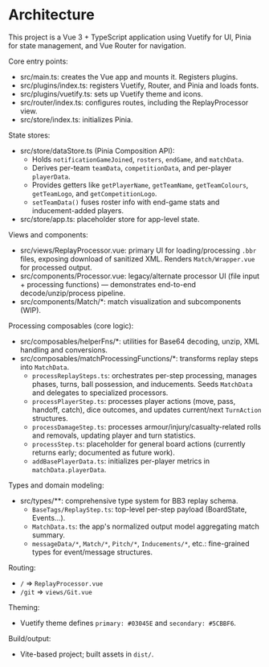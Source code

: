 # Architecture

This project is a Vue 3 + TypeScript application using Vuetify for UI, Pinia for state management, and Vue Router for navigation.

Core entry points:

- src/main.ts: creates the Vue app and mounts it. Registers plugins.
- src/plugins/index.ts: registers Vuetify, Router, and Pinia and loads fonts.
- src/plugins/vuetify.ts: sets up Vuetify theme and icons.
- src/router/index.ts: configures routes, including the ReplayProcessor view.
- src/store/index.ts: initializes Pinia.

State stores:

- src/store/dataStore.ts (Pinia Composition API):
  - Holds `notificationGameJoined`, `rosters`, `endGame`, and `matchData`.
  - Derives per-team `teamData`, `competitionData`, and per-player `playerData`.
  - Provides getters like `getPlayerName`, `getTeamName`, `getTeamColours`, `getTeamLogo`, and `getCompetitionLogo`.
  - `setTeamData()` fuses roster info with end-game stats and inducement-added players.
- src/store/app.ts: placeholder store for app-level state.

Views and components:

- src/views/ReplayProcessor.vue: primary UI for loading/processing `.bbr` files, exposing download of sanitized XML. Renders `Match/Wrapper.vue` for processed output.
- src/components/Processor.vue: legacy/alternate processor UI (file input + processing functions) — demonstrates end-to-end decode/unzip/process pipeline.
- src/components/Match/*: match visualization and subcomponents (WIP).

Processing composables (core logic):

- src/composables/helperFns/*: utilities for Base64 decoding, unzip, XML handling and conversions.
- src/composables/matchProcessingFunctions/*: transforms replay steps into `MatchData`.
  - `processReplaySteps.ts`: orchestrates per-step processing, manages phases, turns, ball possession, and inducements. Seeds `MatchData` and delegates to specialized processors.
  - `processPlayerStep.ts`: processes player actions (move, pass, handoff, catch), dice outcomes, and updates current/next `TurnAction` structures.
  - `processDamageStep.ts`: processes armour/injury/casualty-related rolls and removals, updating player and turn statistics.
  - `processStep.ts`: placeholder for general board actions (currently returns early; documented as future work).
  - `addBasePlayerData.ts`: initializes per-player metrics in `matchData.playerData`.

Types and domain modeling:

- src/types/**: comprehensive type system for BB3 replay schema.
  - `BaseTags/ReplayStep.ts`: top-level per-step payload (BoardState, Events...).
  - `MatchData.ts`: the app's normalized output model aggregating match summary.
  - `messageData/*`, `Match/*`, `Pitch/*`, `Inducements/*`, etc.: fine-grained types for event/message structures.

Routing:

- `/` => `ReplayProcessor.vue`
- `/git` => `views/Git.vue`

Theming:

- Vuetify theme defines `primary: #03045E` and `secondary: #5CBBF6`.

Build/output:

- Vite-based project; built assets in `dist/`.

